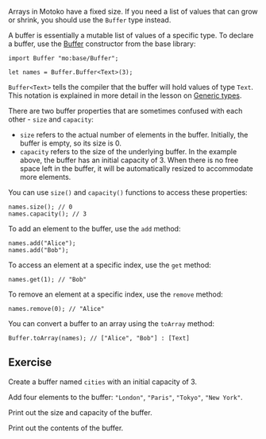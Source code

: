 Arrays in Motoko have a fixed size. If you need a list of values that can grow or shrink, you should use the `Buffer` type instead.

A buffer is essentially a mutable list of values of a specific type. To declare a buffer, use the [Buffer](https://internetcomputer.org/docs/current/motoko/main/base/Buffer) constructor from the base library:

```motoko
import Buffer "mo:base/Buffer";

let names = Buffer.Buffer<Text>(3);
```

`Buffer<Text>` tells the compiler that the buffer will hold values of type `Text`. This notation is explained in more detail in the lesson on [Generic types](../generic-types).

There are two buffer properties that are sometimes confused with each other - `size` and `capacity`:

- `size` refers to the actual number of elements in the buffer. Initially, the buffer is empty, so its size is 0.
- `capacity` refers to the size of the underlying buffer. In the example above, the buffer has an initial capacity of 3. When there is no free space left in the buffer, it will be automatically resized to accommodate more elements.

You can use `size()` and `capacity()` functions to access these properties:

```motoko
names.size(); // 0
names.capacity(); // 3
```

To add an element to the buffer, use the `add` method:

```motoko
names.add("Alice");
names.add("Bob");
```

To access an element at a specific index, use the `get` method:

```motoko
names.get(1); // "Bob"
```

To remove an element at a specific index, use the `remove` method:

```motoko
names.remove(0); // "Alice"
```

You can convert a buffer to an array using the `toArray` method:

```motoko
Buffer.toArray(names); // ["Alice", "Bob"] : [Text]
```

## Exercise

Create a buffer named `cities` with an initial capacity of 3.

Add four elements to the buffer: `"London"`, `"Paris"`, `"Tokyo"`, `"New York"`.

Print out the size and capacity of the buffer.

Print out the contents of the buffer.
